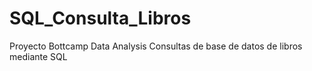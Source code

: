# SQL_Consulta_Libros
Proyecto Bottcamp Data Analysis
Consultas de base de datos de libros mediante SQL
